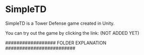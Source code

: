 # SimpleTD
SimpleTD is a Tower Defense game created in Unity.

You can try out the game by clicking the link: (NOT ADDED YET)

################## FOLDER EXPLANATION #########################

